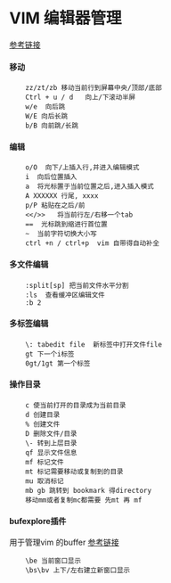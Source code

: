 # VIM 编辑器管理
[参考链接](https://www.cnblogs.com/markleaf/p/7808817.html)
#### **移动**
```
	zz/zt/zb 移动当前行到屏幕中央/顶部/底部
    Ctrl + u / d   向上/下滚动半屏
    w/e  向后跳
    W/E 向后长跳
    b/B 向前跳/长跳
```

#### **编辑**
```
	o/O  向下/上插入行,并进入编辑模式
	i  向后位置插入	
	a  将光标置于当前位置之后,进入插入模式
	A XXXXXX 行尾, xxxx
	p/P 粘贴在之后/前
	<</>>   将当前行左/右移一个tab
	==  光标跳到缩进行首位置
	~  当前字符切换大小写
	ctrl +n / ctrl+p  vim 自带得自动补全
```

#### **多文件编辑**
```
	:split[sp] 把当前文件水平分割
	:ls  查看缓冲区编辑文件
	:b 2
```

#### **多标签编辑**
```
	\: tabedit file  新标签中打开文件file
    gt 下一个i标签
    0gt/1gt 第一个标签
```
#### **操作目录**
```
	c 使当前打开的目录成为当前目录
	d 创建目录
	% 创建文件
	D 删除文件/目录
	\- 转到上层目录
	qf 显示文件信息
	mf 标记文件
	mt 标记需要移动或复制到的目录
	mu 取消标记
	mb gb 跳转到 bookmark 得directory
	移动mm或者复制mc都需要 先mt 再 mf
```

#### **bufexplore插件**
用于管理vim 的buffer
[参考链接](https://blog.csdn.net/icycolawater/article/details/77946139)
```
	\be 当前窗口显示
	\bs\bv 上下/左右建立新窗口显示
```
